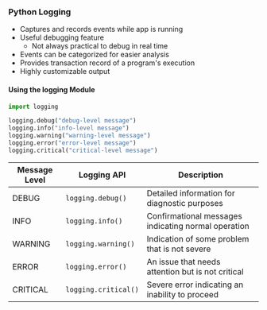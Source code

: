 ### Python Logging

* Captures and records events while app is running
* Useful debugging feature
    * Not always practical to debug in real time
* Events can be categorized for easier analysis
* Provides transaction record of a program's execution
* Highly customizable output

#### Using the logging Module

```python
import logging

logging.debug("debug-level message")
logging.info("info-level message")
logging.warning("warning-level message")
logging.error("error-level message")
logging.critical("critical-level message")
```

| Message Level | Logging API          | Description                                         |
|---------------|----------------------|-----------------------------------------------------|
| DEBUG         | `logging.debug()`    | Detailed information for diagnostic purposes        |
| INFO          | `logging.info()`     | Confirmational messages indicating normal operation |
| WARNING       | `logging.warning()`  | Indication of some problem that is not severe       |
| ERROR         | `logging.error()`    | An issue that needs attention but is not critical   |
| CRITICAL      | `logging.critical()` | Severe error indicating an inability to proceed     |
